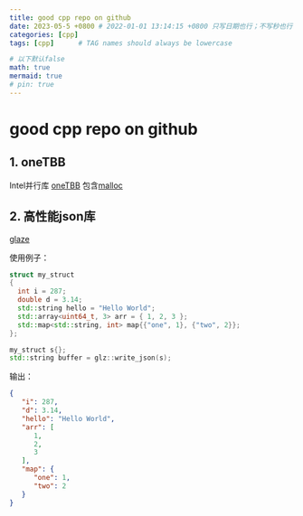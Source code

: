 ```yaml
---
title: good cpp repo on github
date: 2023-05-5 +0800 # 2022-01-01 13:14:15 +0800 只写日期也行；不写秒也行；这样也行 2022-03-09T00:55:42+08:00
categories: [cpp]
tags: [cpp]      # TAG names should always be lowercase

# 以下默认false
math: true
mermaid: true
# pin: true
---
```


# good cpp repo on github

## 1. oneTBB

Intel并行库 [oneTBB](https://github.com/oneapi-src/oneTBB)
包含[malloc](https://github.com/oneapi-src/oneTBB/tree/master/src/tbbmalloc)

## 2. 高性能json库

[glaze](https://github.com/stephenberry/glaze)

使用例子：

```cpp
struct my_struct
{
  int i = 287;
  double d = 3.14;
  std::string hello = "Hello World";
  std::array<uint64_t, 3> arr = { 1, 2, 3 };
  std::map<std::string, int> map{{"one", 1}, {"two", 2}};
};

my_struct s{};
std::string buffer = glz::write_json(s);
```

输出：

```json
{
   "i": 287,
   "d": 3.14,
   "hello": "Hello World",
   "arr": [
      1,
      2,
      3
   ],
   "map": {
      "one": 1,
      "two": 2
   }
}
```
